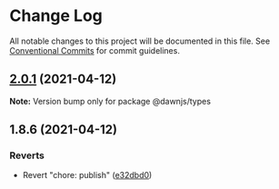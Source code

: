 # Change Log

All notable changes to this project will be documented in this file.
See [Conventional Commits](https://conventionalcommits.org) for commit guidelines.

## [2.0.1](https://github.com/alibaba/dawn/compare/@dawnjs/types@1.8.6...@dawnjs/types@2.0.1) (2021-04-12)

**Note:** Version bump only for package @dawnjs/types





## 1.8.6 (2021-04-12)


### Reverts

* Revert "chore: publish" ([e32dbd0](https://github.com/alibaba/dawn/commit/e32dbd0d9aa3f3b76e6e707504840c1b7e8c0705))
